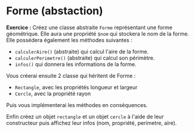 # Forme (abstaction)

**Exercice :** Créez une classe abstraite `Forme` représentant une forme géométrique. Elle aura une propriété `$nom` qui stockera le nom de la forme. Elle possédera également les méthodes suivantes : 

- `calculerAire()` (abstraite) qui calcul l'aire de la forme. 
- `calculerPerimetre()` (abstraite) qui calcul son périmètre. 
- `infos()` qui donnera les informations de la forme. 

Vous créerai ensuite 2 classe qui héritent de Forme : 

- `Rectangle`, avec les propriétés longueur et largeur
- `Cercle`, avec la propriété rayon 

Puis vous implémenterai les méthodes en conséquences. 

Enfin créez un objet `rectangle` et un objet `cercle` à l'aide de leur constructeur puis affichez leur infos (nom, propriété, perimetre, aire). 
